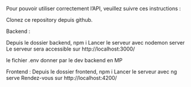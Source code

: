 Pour pouvoir utiliser correctement l’API, veuillez suivre ces instructions :

Clonez ce repository depuis github.

Backend :

Depuis le dossier backend,
npm i
Lancer le serveur avec nodemon server
Le serveur sera accessible sur http://localhost:3000/

le fichier .env donner par le dev backend en MP

Frontend :
Depuis le dossier frontend,
npm i
Lancer le serveur avec ng serve
Rendez-vous sur http://localhost:4200/

